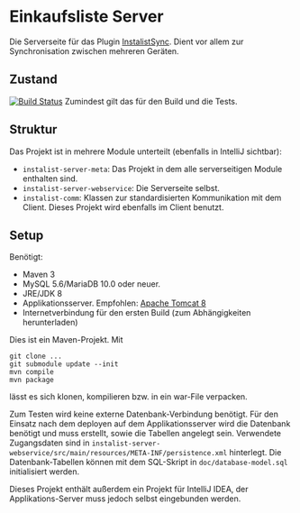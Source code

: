 # Einkaufsliste Server
Die Serverseite für das Plugin [InstalistSync](https://bitbucket.org/fhnoorg/instalistsynch). Dient 
vor allem zur Synchronisation zwischen mehreren Geräten. 

## Zustand
[![Build Status](http://instalist.noorganization.org/jenkins/buildStatus/icon?job=Einkaufsliste-Server)](http://instalist.noorganization.org/jenkins/job/Einkaufsliste-Server/)
Zumindest gilt das für den Build und die Tests.

## Struktur
Das Projekt ist in mehrere Module unterteilt (ebenfalls in IntelliJ sichtbar):
 
 - `instalist-server-meta`: Das Projekt in dem alle serverseitigen Module enthalten sind.
 - `instalist-server-webservice`: Die Serverseite selbst.
 - `instalist-comm`: Klassen zur standardisierten Kommunikation mit dem Client. Dieses Projekt 
 wird ebenfalls im Client benutzt.

## Setup
Benötigt:
 
 - Maven 3
 - MySQL 5.6/MariaDB 10.0 oder neuer.
 - JRE/JDK 8
 - Applikationsserver. Empfohlen: [Apache Tomcat 8](http://tomcat.apache.org/download-80.cgi)
 - Internetverbindung für den ersten Build (zum Abhängigkeiten herunterladen)

Dies ist ein Maven-Projekt. Mit

    git clone ...
    git submodule update --init
    mvn compile
    mvn package
    
lässt es sich klonen, kompilieren bzw. in ein war-File verpacken.

Zum Testen wird keine externe Datenbank-Verbindung benötigt. Für den Einsatz nach dem deployen 
auf dem Applikationsserver wird die Datenbank benötigt und muss erstellt, sowie die Tabellen 
angelegt sein. Verwendete Zugangsdaten sind in 
`instalist-server-webservice/src/main/resources/META-INF/persistence.xml` hinterlegt. Die 
Datenbank-Tabellen können mit dem SQL-Skript in `doc/database-model.sql` initialisiert werden.

Dieses Projekt enthält außerdem ein Projekt für IntelliJ IDEA, der Applikations-Server muss jedoch 
selbst eingebunden werden.